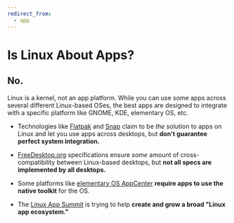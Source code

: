 ```yaml
---
redirect_from:
  - app
---
```


# Is Linux About Apps?

## No.

Linux is a kernel, not an app platform. While you can use some apps across several different Linux-based OSes, the best apps are designed to integrate with a specific platform like GNOME, KDE, elementary OS, etc.

- Technologies like [Flatpak](https://flatpak.org) and [Snap](https://snapcraft.io) claim to be _the_ solution to apps on Linux and let you use apps across desktops, but **don't guarantee perfect system integration.**

- [FreeDesktop.org](https://freedesktop.org) specifications ensure _some_ amount of cross-compatibility between Linux-based desktops, but **not all specs are implemented by all desktops.**

- Some platforms like [elementary OS AppCenter](https://developer.elementary.io) **require apps to use the native toolkit** for the OS.

- The [Linux App Summit](https://linuxappsummit.org/) is trying to help **create and grow a broad "Linux app ecosystem."**

